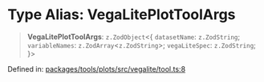 # Type Alias: VegaLitePlotToolArgs

> **VegaLitePlotToolArgs**: `z.ZodObject`\<\{ `datasetName`: `z.ZodString`; `variableNames`: `z.ZodArray`\<`z.ZodString`\>; `vegaLiteSpec`: `z.ZodString`; \}\>

Defined in: [packages/tools/plots/src/vegalite/tool.ts:8](https://github.com/GeoDaCenter/openassistant/blob/bf312b357cb340f1f76fa8b62441fb39bcbce0ce/packages/tools/plots/src/vegalite/tool.ts#L8)
